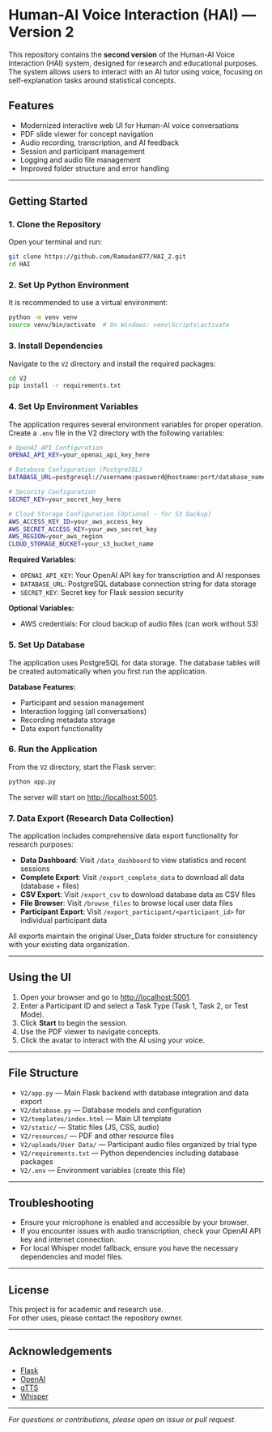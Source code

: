 # Human-AI Voice Interaction (HAI) — Version 2

This repository contains the **second version** of the Human-AI Voice Interaction (HAI) system, designed for research and educational purposes. The system allows users to interact with an AI tutor using voice, focusing on self-explanation tasks around statistical concepts.

## Features

- Modernized interactive web UI for Human-AI voice conversations
- PDF slide viewer for concept navigation
- Audio recording, transcription, and AI feedback
- Session and participant management
- Logging and audio file management
- Improved folder structure and error handling

---

## Getting Started

### 1. Clone the Repository

Open your terminal and run:

```bash
git clone https://github.com/Ramadan877/HAI_2.git
cd HAI
```

### 2. Set Up Python Environment

It is recommended to use a virtual environment:

```bash
python -m venv venv
source venv/bin/activate  # On Windows: venv\Scripts\activate
```

### 3. Install Dependencies

Navigate to the `V2` directory and install the required packages:

```bash
cd V2
pip install -r requirements.txt
```

### 4. Set Up Environment Variables

The application requires several environment variables for proper operation.  
Create a `.env` file in the V2 directory with the following variables:

```bash
# OpenAI API Configuration
OPENAI_API_KEY=your_openai_api_key_here

# Database Configuration (PostgreSQL)
DATABASE_URL=postgresql://username:password@hostname:port/database_name

# Security Configuration
SECRET_KEY=your_secret_key_here

# Cloud Storage Configuration (Optional - for S3 backup)
AWS_ACCESS_KEY_ID=your_aws_access_key
AWS_SECRET_ACCESS_KEY=your_aws_secret_key
AWS_REGION=your_aws_region
CLOUD_STORAGE_BUCKET=your_s3_bucket_name
```

**Required Variables:**
- `OPENAI_API_KEY`: Your OpenAI API key for transcription and AI responses
- `DATABASE_URL`: PostgreSQL database connection string for data storage
- `SECRET_KEY`: Secret key for Flask session security

**Optional Variables:**
- AWS credentials: For cloud backup of audio files (can work without S3)

### 5. Set Up Database

The application uses PostgreSQL for data storage. The database tables will be created automatically when you first run the application.

**Database Features:**
- Participant and session management
- Interaction logging (all conversations)
- Recording metadata storage
- Data export functionality

### 6. Run the Application

From the `V2` directory, start the Flask server:

```bash
python app.py
```

The server will start on [http://localhost:5001](http://localhost:5001).

### 7. Data Export (Research Data Collection)

The application includes comprehensive data export functionality for research purposes:

- **Data Dashboard**: Visit `/data_dashboard` to view statistics and recent sessions
- **Complete Export**: Visit `/export_complete_data` to download all data (database + files)
- **CSV Export**: Visit `/export_csv` to download database data as CSV files
- **File Browser**: Visit `/browse_files` to browse local user data files
- **Participant Export**: Visit `/export_participant/<participant_id>` for individual participant data

All exports maintain the original User_Data folder structure for consistency with your existing data organization.

---

## Using the UI

1. Open your browser and go to [http://localhost:5001](http://localhost:5001).
2. Enter a Participant ID and select a Task Type (Task 1, Task 2, or Test Mode).
3. Click **Start** to begin the session.
4. Use the PDF viewer to navigate concepts.
5. Click the avatar to interact with the AI using your voice.

---

## File Structure

- `V2/app.py` — Main Flask backend with database integration and data export
- `V2/database.py` — Database models and configuration
- `V2/templates/index.html` — Main UI template
- `V2/static/` — Static files (JS, CSS, audio)
- `V2/resources/` — PDF and other resource files
- `V2/uploads/User Data/` — Participant audio files organized by trial type
- `V2/requirements.txt` — Python dependencies including database packages
- `V2/.env` — Environment variables (create this file)

---

## Troubleshooting

- Ensure your microphone is enabled and accessible by your browser.
- If you encounter issues with audio transcription, check your OpenAI API key and internet connection.
- For local Whisper model fallback, ensure you have the necessary dependencies and model files.

---

## License

This project is for academic and research use.  
For other uses, please contact the repository owner.

---

## Acknowledgements

- [Flask](https://flask.palletsprojects.com/)
- [OpenAI](https://openai.com/)
- [gTTS](https://pypi.org/project/gTTS/)
- [Whisper](https://github.com/openai/whisper)

---

*For questions or contributions, please open an issue or pull request.* 
